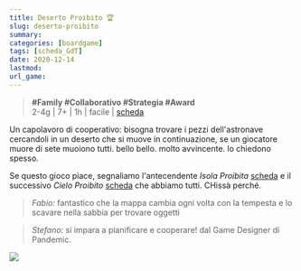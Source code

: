 ```yaml
---
title: Deserto Proibito 🏆
slug: deserto-proibito
summary: 
categories: [boardgame]
tags: [scheda_GdT]
date: 2020-12-14
lastmod: 
url_game: 
---
```


> **#Family #Collaborativo #Strategia #Award**   
> 2-4g | 7+ | 1h | facile | [scheda](https://boardgamegeek.com/boardgame/136063/forbidden-desert)  

Un capolavoro di cooperativo: bisogna trovare i pezzi dell'astronave cercandoli in un deserto che si muove in continuazione, se un giocatore muore di sete muoiono tutti. bello bello. molto avvincente. lo chiedono spesso.

Se questo gioco piace, segnaliamo l'antecendente *Isola Proibita* [scheda](https://boardgamegeek.com/boardgame/65244/forbidden-island) e il successivo *Cielo Proibito* [scheda](https://boardgamegeek.com/boardgame/245271/forbidden-sky) che abbiamo tutti. CHissà perché.

> *Fabio:*
> fantastico che la mappa cambia ogni volta con la tempesta e lo scavare nella sabbia per trovare oggetti

> *Stefano:*
> si impara a pianificare e cooperare! dal Game Designer di Pandemic.

![](gdt_deserto_proibito.jpg)


